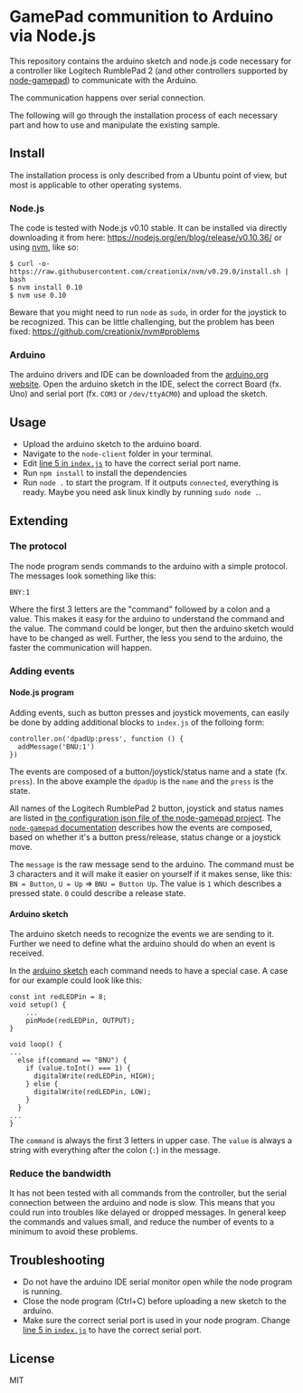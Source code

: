 # GamePad communition to Arduino via Node.js

This repository contains the arduino sketch and node.js code necessary for a controller like Logitech RumblePad 2 (and other controllers supported by [node-gamepad](https://github.com/carldanley/node-gamepad)) to communicate with the Arduino.

The communication happens over serial connection.

The following will go through the installation process of each necessary part and how to use and manipulate the existing sample.

## Install

The installation process is only described from a Ubuntu point of view, but most is applicable to other operating systems.

### Node.js

The code is tested with Node.js v0.10 stable. It can be installed via directly downloading it from here: https://nodejs.org/en/blog/release/v0.10.36/ or using [nvm](https://github.com/creationix/nvm), like so:

    $ curl -o- https://raw.githubusercontent.com/creationix/nvm/v0.29.0/install.sh | bash
    $ nvm install 0.10
    $ nvm use 0.10

Beware that you might need to run `node` as `sudo`, in order for the joystick to be recognized. This can be little challenging, but the problem has been fixed: https://github.com/creationix/nvm#problems

### Arduino

The arduino drivers and IDE can be downloaded from the [arduino.org website](http://www.arduino.org/software#ide).
Open the arduino sketch in the IDE, select the correct Board (fx. Uno) and serial port (fx. `COM3` or `/dev/ttyACM0`) and upload the sketch.

## Usage

- Upload the arduino sketch to the arduino board.
- Navigate to the `node-client` folder in your terminal.
- Edit [line 5 in `index.js`](https://github.com/hanstdam/node-arduino-gamepad/blob/master/node-client/index.js#L5) to have the correct serial port name.
- Run `npm install` to install the dependencies
- Run `node .` to start the program. If it outputs `connected`, everything is ready. Maybe you need ask linux kindly by running `sudo node .`.

## Extending

### The protocol

The node program sends commands to the arduino with a simple protocol. The messages look something like this:

    BNY:1

Where the first 3 letters are the "command" followed by a colon and a value.
This makes it easy for the arduino to understand the command and the value.
The command could be longer, but then the arduino sketch would have to be changed as well. Further, the less you send to the arduino, the faster the communication will happen.

### Adding events

#### Node.js program

Adding events, such as button presses and joystick movements, can easily be done by adding additional blocks to `index.js` of the folloing form:

    controller.on('dpadUp:press', function () {
      addMessage('BNU:1')
    })

The events are composed of a button/joystick/status name and a state (fx. `press`). In the above example the `dpadUp` is the `name` and the `press` is the state.

All names of the Logitech RumblePad 2 button, joystick and status names are listed in [the configuration json file of the node-gamepad project](https://github.com/carldanley/node-gamepad/blob/master/controllers/logitech/rumblepad2.json).
The [`node-gamepad` documentation](https://github.com/carldanley/node-gamepad#supported-events) describes how the events are composed, based on whether it's a button press/release, status change or a joystick move.

The `message` is the raw message send to the arduino. The command must be 3 characters and it will make it easier on yourself if it makes sense, like this: `BN = Button`, `U = Up` => `BNU = Button Up`. The value is `1` which describes a pressed state. `0` could describe a release state.

#### Arduino sketch

The arduino sketch needs to recognize the events we are sending to it. Further we need to define what the arduino should do when an event is received.

In the [arduino sketch](https://github.com/hanstdam/node-arduino-gamepad/blob/master/arduino-sketch/sketch/sketch.ino#L25-L28) each command needs to have a special case. A case for our example could look like this:

    const int redLEDPin = 8;
    void setup() {
        ...
        pinMode(redLEDPin, OUTPUT);
    }

    void loop() {
    ...
      else if(command == "BNU") {
        if (value.toInt() === 1) {
          digitalWrite(redLEDPin, HIGH);
        } else {
          digitalWrite(redLEDPin, LOW);
        }
      }
    ...
    }

The `command` is always the first 3 letters in upper case. The `value` is always a string with everything after the colon (`:`) in the message.

### Reduce the bandwidth

It has not been tested with all commands from the controller, but the serial connection between the arduino and node is slow. This means that you could run into troubles like delayed or dropped messages.
In general keep the commands and values small, and reduce the number of events to a minimum to avoid these problems.

## Troubleshooting

 - Do not have the arduino IDE serial monitor open while the node program is running.
 - Close the node program (Ctrl+C) before uploading a new sketch to the arduino.
 - Make sure the correct serial port is used in your node program. Change [line 5 in `index.js`](https://github.com/hanstdam/node-arduino-gamepad/blob/master/node-client/index.js#L5) to have the correct serial port.

## License

MIT